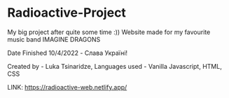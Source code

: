 # Radioactive-Project

My big project after quite some time :)) Website made for my favourite music band IMAGINE DRAGONS

Date Finished 10/4/2022 - Слава Україні!

Created by - Luka Tsinaridze, Languages used - Vanilla Javascript, HTML, CSS

LINK: https://radioactive-web.netlify.app/
